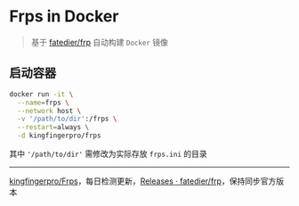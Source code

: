 # Frps in Docker

> 基于 [fatedier/frp](https://github.com/fatedier/frp/releases) 自动构建 `Docker` 镜像

## 启动容器

```bash
docker run -it \
  --name=frps \
  --network host \
  -v '/path/to/dir':/frps \
  --restart=always \
  -d kingfingerpro/frps
```

其中 `'/path/to/dir'` 需修改为实际存放 `frps.ini` 的目录

---

[kingfingerpro/Frps](https://github.com/kingfingerpro/Frps)，每日检测更新，[Releases · fatedier/frp](https://github.com/fatedier/frp/releases)，保持同步官方版本
